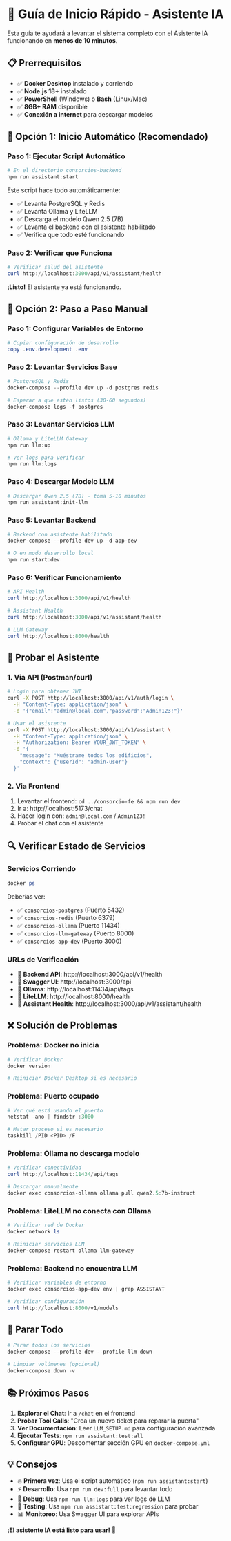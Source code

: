 # 🚀 Guía de Inicio Rápido - Asistente IA

Esta guía te ayudará a levantar el sistema completo con el Asistente IA funcionando en **menos de 10 minutos**.

## 📋 Prerrequisitos

- ✅ **Docker Desktop** instalado y corriendo
- ✅ **Node.js 18+** instalado
- ✅ **PowerShell** (Windows) o **Bash** (Linux/Mac)
- ✅ **8GB+ RAM** disponible
- ✅ **Conexión a internet** para descargar modelos

## 🎯 Opción 1: Inicio Automático (Recomendado)

### Paso 1: Ejecutar Script Automático
```powershell
# En el directorio consorcios-backend
npm run assistant:start
```

Este script hace todo automáticamente:
- ✅ Levanta PostgreSQL y Redis
- ✅ Levanta Ollama y LiteLLM
- ✅ Descarga el modelo Qwen 2.5 (7B)
- ✅ Levanta el backend con el asistente habilitado
- ✅ Verifica que todo esté funcionando

### Paso 2: Verificar que Funciona
```powershell
# Verificar salud del asistente
curl http://localhost:3000/api/v1/assistant/health
```

**¡Listo!** El asistente ya está funcionando.

## 🔧 Opción 2: Paso a Paso Manual

### Paso 1: Configurar Variables de Entorno
```powershell
# Copiar configuración de desarrollo
copy .env.development .env
```

### Paso 2: Levantar Servicios Base
```powershell
# PostgreSQL y Redis
docker-compose --profile dev up -d postgres redis

# Esperar a que estén listos (30-60 segundos)
docker-compose logs -f postgres
```

### Paso 3: Levantar Servicios LLM
```powershell
# Ollama y LiteLLM Gateway
npm run llm:up

# Ver logs para verificar
npm run llm:logs
```

### Paso 4: Descargar Modelo LLM
```powershell
# Descargar Qwen 2.5 (7B) - toma 5-10 minutos
npm run assistant:init-llm
```

### Paso 5: Levantar Backend
```powershell
# Backend con asistente habilitado
docker-compose --profile dev up -d app-dev

# O en modo desarrollo local
npm run start:dev
```

### Paso 6: Verificar Funcionamiento
```powershell
# API Health
curl http://localhost:3000/api/v1/health

# Assistant Health
curl http://localhost:3000/api/v1/assistant/health

# LLM Gateway
curl http://localhost:8000/health
```

## 🧪 Probar el Asistente

### 1. Via API (Postman/curl)
```bash
# Login para obtener JWT
curl -X POST http://localhost:3000/api/v1/auth/login \
  -H "Content-Type: application/json" \
  -d '{"email":"admin@local.com","password":"Admin123!"}'

# Usar el asistente
curl -X POST http://localhost:3000/api/v1/assistant \
  -H "Content-Type: application/json" \
  -H "Authorization: Bearer YOUR_JWT_TOKEN" \
  -d '{
    "message": "Muéstrame todos los edificios",
    "context": {"userId": "admin-user"}
  }'
```

### 2. Via Frontend
1. Levantar el frontend: `cd ../consorcio-fe && npm run dev`
2. Ir a: http://localhost:5173/chat
3. Hacer login con: `admin@local.com` / `Admin123!`
4. Probar el chat con el asistente

## 🔍 Verificar Estado de Servicios

### Servicios Corriendo
```powershell
docker ps
```

Deberías ver:
- ✅ `consorcios-postgres` (Puerto 5432)
- ✅ `consorcios-redis` (Puerto 6379)
- ✅ `consorcios-ollama` (Puerto 11434)
- ✅ `consorcios-llm-gateway` (Puerto 8000)
- ✅ `consorcios-app-dev` (Puerto 3000)

### URLs de Verificación
- 🔗 **Backend API**: http://localhost:3000/api/v1/health
- 🔗 **Swagger UI**: http://localhost:3000/api
- 🔗 **Ollama**: http://localhost:11434/api/tags
- 🔗 **LiteLLM**: http://localhost:8000/health
- 🔗 **Assistant Health**: http://localhost:3000/api/v1/assistant/health

## ❌ Solución de Problemas

### Problema: Docker no inicia
```powershell
# Verificar Docker
docker version

# Reiniciar Docker Desktop si es necesario
```

### Problema: Puerto ocupado
```powershell
# Ver qué está usando el puerto
netstat -ano | findstr :3000

# Matar proceso si es necesario
taskkill /PID <PID> /F
```

### Problema: Ollama no descarga modelo
```powershell
# Verificar conectividad
curl http://localhost:11434/api/tags

# Descargar manualmente
docker exec consorcios-ollama ollama pull qwen2.5:7b-instruct
```

### Problema: LiteLLM no conecta con Ollama
```powershell
# Verificar red de Docker
docker network ls

# Reiniciar servicios LLM
docker-compose restart ollama llm-gateway
```

### Problema: Backend no encuentra LLM
```powershell
# Verificar variables de entorno
docker exec consorcios-app-dev env | grep ASSISTANT

# Verificar configuración
curl http://localhost:8000/v1/models
```

## 🛑 Parar Todo

```powershell
# Parar todos los servicios
docker-compose --profile dev --profile llm down

# Limpiar volúmenes (opcional)
docker-compose down -v
```

## 📚 Próximos Pasos

1. **Explorar el Chat**: Ir a `/chat` en el frontend
2. **Probar Tool Calls**: "Crea un nuevo ticket para reparar la puerta"
3. **Ver Documentación**: Leer `LLM_SETUP.md` para configuración avanzada
4. **Ejecutar Tests**: `npm run assistant:test:all`
5. **Configurar GPU**: Descomentar sección GPU en `docker-compose.yml`

## 💡 Consejos

- 🔥 **Primera vez**: Usa el script automático (`npm run assistant:start`)
- ⚡ **Desarrollo**: Usa `npm run dev:full` para levantar todo
- 🐛 **Debug**: Usa `npm run llm:logs` para ver logs de LLM
- 🧪 **Testing**: Usa `npm run assistant:test:regression` para probar
- 📊 **Monitoreo**: Usa Swagger UI para explorar APIs

**¡El asistente IA está listo para usar!** 🎉
